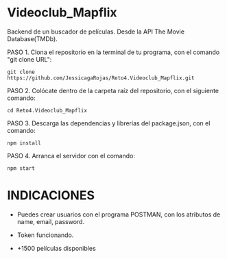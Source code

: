 # Videoclub_Mapflix #
Backend de un buscador de películas. Desde la API The Movie Database(TMDb).

PASO 1. Clona el repositorio en la terminal de tu programa, 
con el comando "git clone URL":

    git clone https://github.com/JessicagaRojas/Reto4.Videoclub_Mapflix.git


PASO 2. Colócate dentro de la carpeta raíz del repositorio, con 
el siguiente comando:

    cd Reto4.Videoclub_Mapflix


PASO 3. Descarga las dependencias y librerías del package.json, con 
el comando:

    npm install


PASO 4. Arranca el servidor con el comando:

    npm start


# INDICACIONES #

- Puedes crear usuarios con el programa POSTMAN, con los atributos de 
name, email, password.

- Token funcionando.

- +1500 películas disponibles




